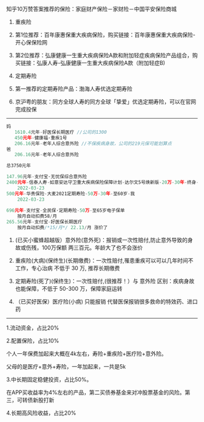 知乎10万赞答案推荐的保险：家庭财产保险－家财险－中国平安保险商城

1. 重疾险

1. 第1位推荐：百年康惠保重大疾病保险，购买链接：百年康惠保重大疾病保险-开心保保险网

1. 第2位推荐：弘康健康一生重大疾病保险A款和附加轻症疾病保险产品组合，购买链接：弘康人寿-弘康健康一生重大疾病保险A款（附加轻症B)

1. 定期寿险

1. 第一推荐的定期寿险产品：渤海人寿优选定期寿险

1. 京沪粤的朋友：同方全球人寿的同方全球「挚爱」优选定期寿险，可以在官网完成投保

---



```javascript
妈
   1610.4元年-好医保长期医疗 //公司的1300
   450元年-健康福·重疾1号
   206.16元年-老年人综合意外险 //不保疾病身故，公司的219元保可能划算点
爸
   206.16元年-老年人综合意外险    
```



```javascript
总3750元年

147.96元年-支付宝·无忧保综合意外险
2400元年-信泰人寿-如意安达守卫重大疾病保险保障计划-达尔文5号焕新版-20万-30年-终身-我
    2022-03-23
500元年-华贵保险-大麦2021定期寿险-50万-30年-至60岁-我
    2022-03-23
    
696元年-支付宝-全民保·定期寿险-50万-至65岁电子保单
    按月自动扣费58/月
265.56元年-支付宝-好医保长期医疗
    按月自动扣费/*15/月*/ 22.13/月 涨价了
```

1. (已买小蜜蜂超越版）意外险(意外死)：报销或一次性赔付,防止意外导致的身故或伤残，100万保额 两三百元。年龄大了也不会涨价

1. 重疾险(大病)(保终生)(长期缴费)：一次性赔付,罹患重疾可以可以几年时间不工作，专心治病 不低于 30 万, 推荐长期缴费

1. 定期寿险(死了)(保终生)：一次性赔付,(很推荐！）与 意外险 区别：疾病身故也能保障，不低于 50-300 万，保障家庭运转

1. （已买好医保）医疗险(小病) 只能报销 代替医保报销很多救命的特效药、进口药


---

1.流动资金，占比20%

2.配置保险，占比10%

 个人一年保费加起来大概在4k左右，寿险+重疾险+医疗险+意外险。

父母的是医疗+意外+寿险，一年加起来，一共是5k

3.中长期固定稳健投资，占比50%。

 在APP买收益率为4%左右的产品，第二买债券基金来对冲股票基金的风险。第三，可转债新股打新

4.长期高风险收益，占比20%

